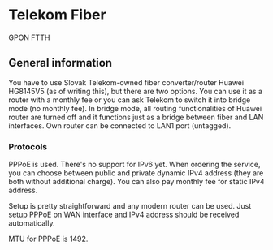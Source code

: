 # Telekom Fiber

GPON FTTH

## General information
You have to use Slovak Telekom-owned fiber converter/router Huawei HG8145V5 (as of writing this), but there are two options. You can use it as a router with a monthly fee or you can ask Telekom to switch it into bridge mode (no monthly fee). In bridge mode, all routing functionalities of Huawei router are turned off and it functions just as a bridge between fiber and LAN interfaces. Own router can be connected to LAN1 port (untagged).

### Protocols
PPPoE is used. There's no support for IPv6 yet. When ordering the service, you can choose between public and private dynamic IPv4 address (they are both without additional charge). You can also pay monthly fee for static IPv4 address.

Setup is pretty straightforward and any modern router can be used. Just setup PPPoE on WAN interface and IPv4 address should be received automatically.

MTU for PPPoE is 1492.
